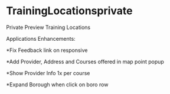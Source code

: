 # TrainingLocationsprivate
Private Preview Training Locations

Applications Enhancements:

*Fix Feedback link on responsive

*Add Provider, Address and Courses offered in map point popup

*Show Provider Info 1x per course

*Expand Borough when click on boro row

